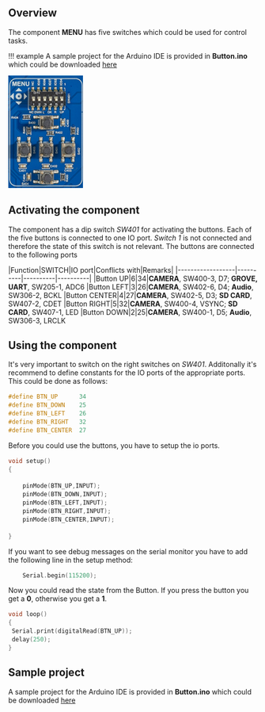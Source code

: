 ## Overview

The component **MENU** has five switches which could be used for control tasks.

!!! example
    A sample project for the Arduino IDE is provided in **Button.ino** which could be downloaded [here](../../source/esp32/Buttons/Buttons.ino)

<img src="/images/esp32/block_menu.png"  width="30%">

## Activating the component
The component has a dip switch *SW401* for activating the buttons. Each of the five buttons is connected to one IO port. *Switch 1* is not connected and therefore the state of this switch is not relevant. The buttons are connected to the following ports

|Function|SWITCH|IO port|Conflicts with|Remarks|
|------------------|----------|----------|----------|
|Button UP|6|34|**CAMERA**, SW400-3, D7; **GROVE, UART**, SW205-1, ADC6
|Button LEFT|3|26|**CAMERA**, SW402-6, D4; **Audio**, SW306-2, BCKL
|Button CENTER|4|27|**CAMERA**, SW402-5, D3; **SD CARD**, SW407-2, CDET
|Button RIGHT|5|32|**CAMERA**, SW400-4, VSYNC; **SD CARD**, SW407-1, LED
|Button DOWN|2|25|**CAMERA**, SW400-1, D5; **Audio**, SW306-3, LRCLK


## Using the component

It's very important to switch on the right switches on *SW401*. Additonally it's recommend to define constants for the IO ports of the appropriate ports. This could be done as follows:

```c
#define BTN_UP      34
#define BTN_DOWN    25
#define BTN_LEFT    26
#define BTN_RIGHT   32
#define BTN_CENTER  27
```

Before you could use the buttons, you have to setup the io ports.

```c
void setup()
{

    pinMode(BTN_UP,INPUT);
    pinMode(BTN_DOWN,INPUT);
    pinMode(BTN_LEFT,INPUT);
    pinMode(BTN_RIGHT,INPUT);
    pinMode(BTN_CENTER,INPUT);

}
```
If you want to see debug messages on the serial monitor you have to add the following line in the setup method:

```c
    Serial.begin(115200);
```

Now you could read the state from the Button. If you press the button you get a **0**, otherwise you get a **1**.

```c
void loop()
{
 Serial.print(digitalRead(BTN_UP));
 delay(250);
}
```

## Sample project

A sample project for the Arduino IDE is provided in **Button.ino** which could be downloaded [here](../../source/esp32/Buttons/Buttons.ino)
